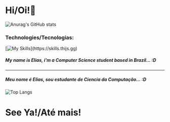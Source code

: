 # Hi/Oi!💫
![Anurag's GitHub stats](https://github-readme-stats.vercel.app/api?username=eliasnatividader&show_icons=true&bg_color=00000000)

### Technologies/Tecnologias:
[![My Skills](https://skills.thijs.gg/icons?i=nodejs,py,react,git,html,css,)](https://skills.thijs.gg)

#####        My name is Elias, i'm a Computer Science student based in Brazil... :D
-----
##### Meu nome é Elias, sou estudante de Ciencia da Computação... :D
![Top Langs](https://github-readme-stats.vercel.app/api/top-langs/?username=eliasnatividader&layout=compact)
        
# See Ya!/Até mais!
